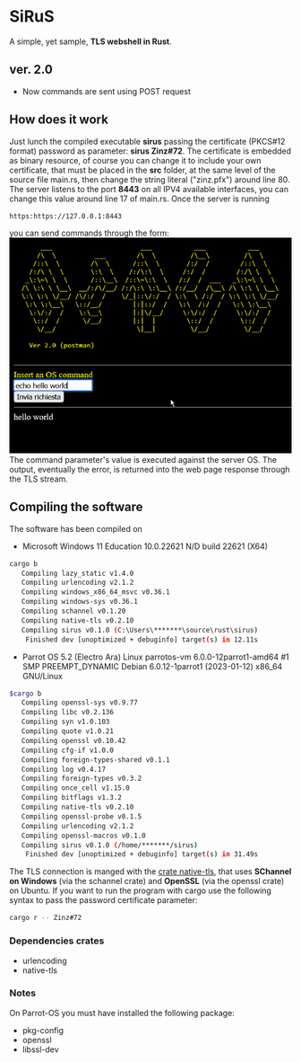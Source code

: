 # SiRuS
A simple, yet sample, **TLS webshell in Rust**.

## ver. 2.0 
- Now commands are sent using POST request

## How does it work
Just lunch the compiled executable **sirus** passing the certificate (PKCS#12 format) password as parameter: **sirus Zinz#72**. The certificate is embedded as binary resource, of course you can change it to include your own certificate, that must be placed in the **src** folder, at the same level of the source file main.rs, then change the string literal ("zinz.pfx") around line 80.
The server listens to the port **8443** on all IPV4 available interfaces, you can change this value around line 17 of main.rs. 
Once the server is running
    
    https:https://127.0.0.1:8443 
you can send commands through the form:
<br>![img](./img/screen.png)<br>
The command parameter's value is executed against the server OS. The output, eventually the error, is returned into the web page response through the TLS stream.

## Compiling the software
The software has been compiled on
-  Microsoft Windows 11 Education
10.0.22621 N/D build 22621 (X64)

```bash
cargo b
   Compiling lazy_static v1.4.0
   Compiling urlencoding v2.1.2
   Compiling windows_x86_64_msvc v0.36.1
   Compiling windows-sys v0.36.1
   Compiling schannel v0.1.20
   Compiling native-tls v0.2.10
   Compiling sirus v0.1.0 (C:\Users\*******\source\rust\sirus)
    Finished dev [unoptimized + debuginfo] target(s) in 12.11s
```

- Parrot OS 5.2 (Electro Ara) Linux parrotos-vm 6.0.0-12parrot1-amd64 #1 SMP PREEMPT_DYNAMIC Debian 6.0.12-1parrot1 (2023-01-12) x86_64 GNU/Linux


```bash
$cargo b
   Compiling openssl-sys v0.9.77
   Compiling libc v0.2.136
   Compiling syn v1.0.103
   Compiling quote v1.0.21
   Compiling openssl v0.10.42
   Compiling cfg-if v1.0.0
   Compiling foreign-types-shared v0.1.1
   Compiling log v0.4.17
   Compiling foreign-types v0.3.2
   Compiling once_cell v1.15.0
   Compiling bitflags v1.3.2
   Compiling native-tls v0.2.10
   Compiling openssl-probe v0.1.5
   Compiling urlencoding v2.1.2
   Compiling openssl-macros v0.1.0
   Compiling sirus v0.1.0 (/home/*******/sirus)
    Finished dev [unoptimized + debuginfo] target(s) in 31.49s

```

The TLS connection is manged with the [crate native-tls](https://crates.io/crates/native-tls), that uses **SChannel on Windows** (via the schannel crate) and **OpenSSL** (via the openssl crate) on Ubuntu.
If you want to run the program with cargo use the following syntax to pass the password certificate parameter:
```bash
cargo r -- Zinz#72
```

### Dependencies crates
- urlencoding
- native-tls

### Notes
On Parrot-OS you must have installed the following package:
- pkg-config
- openssl
- libssl-dev



